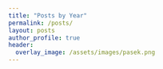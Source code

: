 ```yaml
---
title: "Posts by Year"
permalink: /posts/
layout: posts
author_profile: true
header:
  overlay_image: /assets/images/pasek.png
---
```

